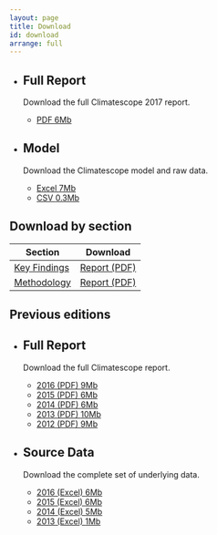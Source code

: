 ```yaml
---
layout: page
title: Download
id: download
arrange: full
---
```


<ul class="well-list">

  <li>
    <div class="well well-l download download-pdf">
      <h2>Full Report</h2>
      <p>Download the full Climatescope 2017 report.</p>
      <ul class="download-list">
        <li>
          <a href="{{ site.domain }}{{ site.path_prefix }}/en/download/reports/climatescope-2016-report-en.pdf" title="Download full report in PDF" class="bttn bttn-success download data-download">PDF <span class="badge">6Mb</span></a>
        </li>
      </ul>
    </div>
  </li>

  <li>
    <div class="well well-l download download-data">
      <h2>Model</h2>
      <p>Download the Climatescope model and raw data.</p>
      <ul class="download-list">
        <li>
          <a href="{{ site.domain }}{{ site.path_prefix }}/en/download/model/climatescope-2016.xlsm" title="Download Climatescope model in Excel format" class="bttn bttn-success download data-download">Excel <span class="badge">7Mb</span></a>
        </li>
        <li>
          <a href="{{ site.domain }}{{ site.path_prefix }}/en/download/data/climatescope-full-2017.csv" title="Download raw data in CSV format" class="bttn bttn-success download data-download">CSV <span class="badge">0.3Mb</span></a>
        </li>
      </ul>
    </div>
  </li>

</ul>

## Download by section

<table class="table download-table">
  <thead>
    <tr>
      <th class="th-section">Section</th>
      <th class="th-download">Download</th>
    </tr>
  </thead>
  <tbody>
      <tr>
        <td class="cell-section"><a href="{{ site.domain }}{{ site.path_prefix }}/en/summary" title="Go to page">Key Findings</a></td>
        <td class="cell-download">
          <a href="{{ site.domain }}{{ site.path_prefix }}/en/download/docs/climatescope-2016-key-findings-en.pdf" title="Download report in PDF format" class="bttn bttn-s bttn-success download data-download">Report (PDF)</a>
        </td>
      </tr>
      <tr>
        <td class="cell-section"><a href="{{ site.domain }}{{ site.path_prefix }}/en/methodology" title="Go to page">Methodology</a></td>
        <td class="cell-download">
          <a href="{{ site.domain }}{{ site.path_prefix }}/en/download/docs/climatescope-2016-methodology-en.pdf" title="Download report in PDF format" class="bttn bttn-s bttn-success download data-download">Report (PDF)</a>
        </td>
      </tr>
  </tbody>
</table>

## Previous editions

<ul class="well-list">
  <li>
    <div class="well well-l download download-pdf">
      <h2>Full Report</h2>
      <p>Download the full Climatescope report.</p>
      <ul class="download-list">
        <li>
          <a href="{{ site.domain }}{{ site.path_prefix }}/en/download/reports/climatescope-2016-report-en.pdf.zip" title="Download full report in PDF" class="bttn bttn-success download data-download"> 2016 (PDF) <span class="badge">9Mb</span></a>
        </li>
        <li>
          <a href="{{ site.domain }}{{ site.path_prefix }}/en/download/reports/climatescope-2015-report-en.pdf.zip" title="Download full report in PDF" class="bttn bttn-success download data-download"> 2015 (PDF) <span class="badge">6Mb</span></a>
        </li>
        <li>
          <a href="{{ site.domain }}{{ site.path_prefix }}/en/download/reports/climatescope-2014-report-en.pdf.zip" title="Download full report in PDF" class="bttn bttn-success download data-download"> 2014 (PDF) <span class="badge">6Mb</span></a>
        </li>
        <li>
          <a href="{{ site.domain }}{{ site.path_prefix }}/en/download/reports/climatescope-2013-report-en.pdf" title="Download full report in PDF" class="bttn bttn-success download data-download"> 2013 (PDF) <span class="badge">10Mb</span></a>
        </li>
        <li>
          <a href="{{ site.domain }}{{ site.path_prefix }}/en/download/reports/climatescope-2012-report-en.pdf" title="Download full report in PDF" class="bttn bttn-success download data-download"> 2012 (PDF) <span class="badge">9Mb</span></a>
        </li>
      </ul>
    </div>
  </li>

  <li>
    <div class="well well-l download download-data">
      <h2>Source Data</h2>
      <p>Download the complete set of underlying data.</p>
      <ul class="download-list">
        <li>
          <a href="{{ site.domain }}{{ site.path_prefix }}/en/download/model/climatescope-2016.xlsm" title="Download Climatescope model in Excel format" class="bttn bttn-success download data-download">2016 (Excel) <span class="badge">6Mb</span></a>
        </li>
        <li>
          <a href="{{ site.domain }}{{ site.path_prefix }}/en/download/model/climatescope-2015.xlsm" title="Download Climatescope model in Excel format" class="bttn bttn-success download data-download">2015 (Excel) <span class="badge">6Mb</span></a>
        </li>
        <li>
          <a href="{{ site.domain }}{{ site.path_prefix }}/en/download/model/climatescope-2014.xlsm" title="Download Climatescope model in Excel format" class="bttn bttn-success download data-download">2014 (Excel) <span class="badge">5Mb</span></a>
        </li>
        <li>
          <a href="{{ site.domain }}{{ site.path_prefix }}/en/download/model/climatescope-2013.xlsm" title="Download Climatescope model in Excel format" class="bttn bttn-success download data-download">2013 (Excel) <span class="badge">1Mb</span></a>
        </li>
      </ul>
    </div>
  </li>

</ul>
